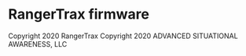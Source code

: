 # RangerTrax firmware

Copyright 2020 RangerTrax
Copyright 2020 ADVANCED SITUATIONAL AWARENESS, LLC

